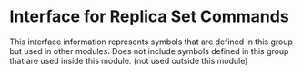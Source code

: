 
# Interface for Replica Set Commands
This interface information represents symbols that are defined in this group but used in other modules.  Does not include symbols defined in this group that are used inside this module.
(not used outside this module)

